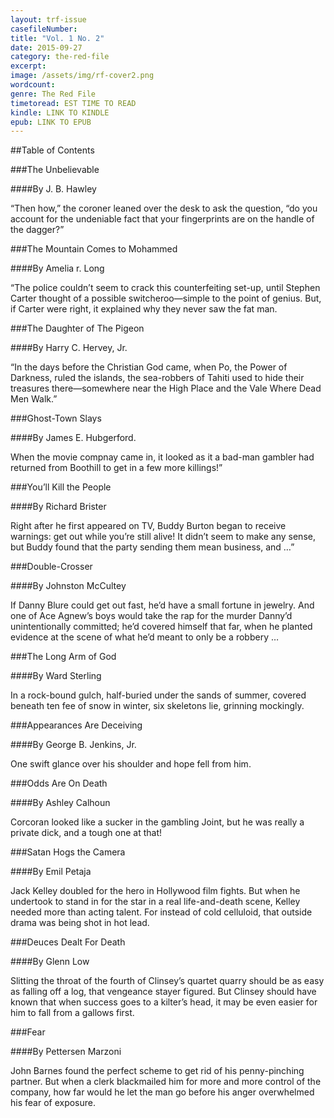 ```yaml
---
layout: trf-issue
casefileNumber: 
title: "Vol. 1 No. 2"
date: 2015-09-27
category: the-red-file
excerpt: 
image: /assets/img/rf-cover2.png
wordcount: 
genre: The Red File
timetoread: EST TIME TO READ
kindle: LINK TO KINDLE
epub: LINK TO EPUB
--- 
```


##Table of Contents

###The Unbelievable

####By J. B. Hawley

“Then how,” the coroner leaned over the desk to ask the question, “do you account for the undeniable fact that your fingerprints are on the handle of the dagger?”

###The Mountain Comes to Mohammed

####By Amelia r. Long

“The police couldn’t seem to crack this counterfeiting set-up, until Stephen Carter thought of a possible switcheroo—simple to the point of genius. But, if Carter were right, it explained why they never saw the fat man.

###The Daughter of The Pigeon

####By Harry C. Hervey, Jr.

“In the days before the Christian God came, when Po, the Power of Darkness, ruled the islands, the sea-robbers of Tahiti used to hide their treasures there—somewhere near the High Place and the Vale Where Dead Men Walk.”

###Ghost-Town Slays

####By James E. Hubgerford.

When the movie compnay came in, it looked as it a bad-man gambler had returned from Boothill to get in a few more killings!”

###You’ll Kill the People

####By Richard Brister

Right after he first appeared on TV, Buddy Burton began to receive warnings: get out while you’re still alive! It didn’t seem to make any sense, but Buddy found that the party sending them mean business, and …”

###Double-Crosser

####By Johnston McCultey

If Danny Blure could get out fast, he’d have a small fortune in jewelry. And one of Ace Agnew’s boys would take the rap for the murder Danny’d unintentionally committed; he’d covered himself that far, when he planted evidence at the scene of what he’d meant to only be a robbery …

###The Long Arm of God

####By Ward Sterling

In a rock-bound gulch, half-buried under the sands of summer, covered beneath ten fee of snow in winter, six skeletons lie, grinning mockingly.

###Appearances Are Deceiving

####By George B. Jenkins, Jr.

One swift glance over his shoulder and hope fell from him.

###Odds Are On Death

####By Ashley Calhoun

Corcoran looked like a sucker in the gambling Joint, but he was really a private dick, and a tough one at that!

###Satan Hogs the Camera

####By Emil Petaja

Jack Kelley doubled for the hero in Hollywood film fights. But when he undertook to stand in for the star in a real life-and-death scene, Kelley needed more than acting talent. For instead of cold celluloid, that outside drama was being shot in hot lead.

###Deuces Dealt For Death

####By Glenn Low

Slitting the throat of the fourth of Clinsey’s quartet quarry should be as easy as falling off a log, that vengeance stayer figured. But Clinsey should have known that when success goes to a kilter’s head, it may be even easier for him to fall from a gallows first.

###Fear

####By Pettersen Marzoni

John Barnes found the perfect scheme to get rid of his penny-pinching partner. But when a clerk blackmailed him for more and more control of the company, how far would he let the man go before his anger overwhelmed his fear of exposure.